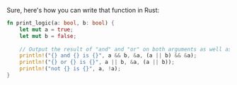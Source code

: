 Sure, here's how you can write that function in Rust:

```rust
fn print_logic(a: bool, b: bool) {
    let mut a = true;
    let mut b = false;
  
    // Output the result of "and" and "or" on both arguments as well as "not" on first argument 
    println!("{} and {} is {}", a && b, &a, (a || b) && &a);
    println!("{} or {} is {}", a || b, &a, (a || b));
    println!("not {} is {}", a, !a);
}
```
